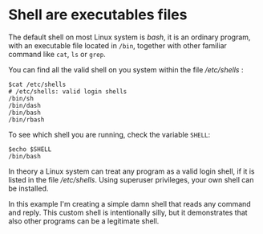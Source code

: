 # Shell are executables files
The default shell on most Linux system is _bash_, it is an ordinary program, with an executable file located in `/bin`, together with other familiar command like `cat`, `ls` or `grep`. 

You can find all the valid shell on you system within the file _/etc/shells_ :

    $cat /etc/shells
    # /etc/shells: valid login shells
    /bin/sh
    /bin/dash
    /bin/bash
    /bin/rbash

To see which shell you are running, check the variable `SHELL`:

    $echo $SHELL
    /bin/bash

In theory a Linux system can treat any program as a valid login shell, if it is listed in the file _/etc/shells_.
Using superuser privileges, your own shell can be installed. 

In this example I'm creating a simple damn shell that reads any command and reply.
This custom shell is intentionally silly, but it demonstrates that also other programs can be a legitimate shell.

